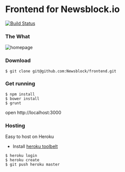 # Frontend for Newsblock.io

[![Build Status](https://api.travis-ci.org/Newsblock/frontend.svg?branch=master)](https://travis-ci.org/Newsblock/frontend)

### The What 
![homepage](https://cloud.githubusercontent.com/assets/425966/14403941/f8e8151e-fe37-11e5-9f36-8fe9ae9b5a6d.png)

### Download
```
$ git clone git@github.com:Newsblock/frontend.git
```

### Get running

```
$ npm install
$ bower install
$ grunt
```

open http://localhost:3000

### Hosting
Easy to host on Heroku
- Install [heroku toolbelt](https://toolbelt.heroku.com/)
```
$ heroku login
$ heroku create
$ git push heroku master
```
